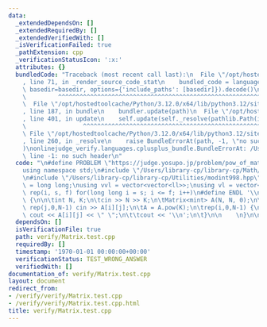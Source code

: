 ```yaml
---
data:
  _extendedDependsOn: []
  _extendedRequiredBy: []
  _extendedVerifiedWith: []
  _isVerificationFailed: true
  _pathExtension: cpp
  _verificationStatusIcon: ':x:'
  attributes: {}
  bundledCode: "Traceback (most recent call last):\n  File \"/opt/hostedtoolcache/Python/3.12.0/x64/lib/python3.12/site-packages/onlinejudge_verify/documentation/build.py\"\
    , line 71, in _render_source_code_stat\n    bundled_code = language.bundle(stat.path,\
    \ basedir=basedir, options={'include_paths': [basedir]}).decode()\n          \
    \         ^^^^^^^^^^^^^^^^^^^^^^^^^^^^^^^^^^^^^^^^^^^^^^^^^^^^^^^^^^^^^^^^^^^^^^^^^^^^^^^^^\n\
    \  File \"/opt/hostedtoolcache/Python/3.12.0/x64/lib/python3.12/site-packages/onlinejudge_verify/languages/cplusplus.py\"\
    , line 187, in bundle\n    bundler.update(path)\n  File \"/opt/hostedtoolcache/Python/3.12.0/x64/lib/python3.12/site-packages/onlinejudge_verify/languages/cplusplus_bundle.py\"\
    , line 401, in update\n    self.update(self._resolve(pathlib.Path(included), included_from=path))\n\
    \                ^^^^^^^^^^^^^^^^^^^^^^^^^^^^^^^^^^^^^^^^^^^^^^^^^^^^^^^^^\n \
    \ File \"/opt/hostedtoolcache/Python/3.12.0/x64/lib/python3.12/site-packages/onlinejudge_verify/languages/cplusplus_bundle.py\"\
    , line 260, in _resolve\n    raise BundleErrorAt(path, -1, \"no such header\"\
    )\nonlinejudge_verify.languages.cplusplus_bundle.BundleErrorAt: /Users/library-cp/library-cp/Math/matrix.hpp:\
    \ line -1: no such header\n"
  code: "\n#define PROBLEM \"https://judge.yosupo.jp/problem/pow_of_matrix\"\n#include<bits/stdc++.h>\n\
    using namespace std;\n#include \"/Users/library-cp/library-cp/Math/matrix.hpp\"\
    \n#include \"/Users/library-cp/library-cp/Utilities/modint998.hpp\"\nusing ll\
    \ = long long;\nusing vvl = vector<vector<ll>>;\nusing vl = vector<ll>;\n#define\
    \ rep(i, s, f) for(long long i = s; i <= f; i++)\n#define ENDL '\\n'\n\nint main()\
    \ {\n\n\tint N, K;\n\tcin >> N >> K;\n\tMatrix<mint> A(N, N, 0);\n\trep(i,0,N-1)\
    \ rep(j,0,N-1) cin >> A[i][j];\n\tA = A.pow(K);\n\trep(i,0,N-1) {\n\t\trep(j,0,N-1)\
    \ cout << A[i][j] << \" \";\n\t\tcout << '\\n';\n\t}\n\n    \n}\n\n\n\n\n\n"
  dependsOn: []
  isVerificationFile: true
  path: verify/Matrix.test.cpp
  requiredBy: []
  timestamp: '1970-01-01 00:00:00+00:00'
  verificationStatus: TEST_WRONG_ANSWER
  verifiedWith: []
documentation_of: verify/Matrix.test.cpp
layout: document
redirect_from:
- /verify/verify/Matrix.test.cpp
- /verify/verify/Matrix.test.cpp.html
title: verify/Matrix.test.cpp
---
```

